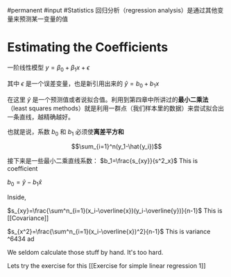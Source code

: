 #permanent #input #Statistics 
回归分析（regression analysis）是通过其他变量来预测某一变量的值

# Estimating the Coefficients

一阶线性模型 $y=\beta_0+\beta_1x+\epsilon$

其中 $\epsilon$ 是一个误差变量，也是新引用出来的 $\widehat{y}=b_0+b_1x$

在这里 $\hat{y}$ 是一个预测值或者说拟合值。利用到第四章中所讲过的**最小二乘法**（least squares methods）就是利用一群点（我们样本里的数据）来尝试拟合出一条直线，越精确越好。

也就是说，系数 $b_0$ 和 $b_1$ 必须使**离差平方和**

$$\sum_{i=1}^n(y_1-\hat{y_i})$$

接下来是一些最小二乘直线系数：
$b_1=\frac{s_{xy}}{s^2_x}$ This is coefficient

$b_0=\hat{y}-b_1\hat{x}$

Inside,

$s_{xy}=\frac{\sum^n_{i=1}(x_i-\overline{x})(y_i-\overline{y})}{n-1}$  This is [[Covariance]]

$s_{x^2}=\frac{\sum^n_{i=1}(x_i-\overline{x})^2}{n-1}$  This is variance ^6434 ad

We seldom calculate those stuff by hand. It's too hard.

Lets try the exercise for this [[Exercise for simple linear regression 1]]
